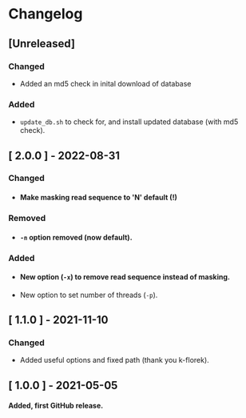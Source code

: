 # Changelog
## [Unreleased]

### Changed
* Added an md5 check in inital download of database
### Added
* `update_db.sh` to check for, and install updated database (with md5 check).


## [ 2.0.0 ] - 2022-08-31
### Changed
* #### Make masking read sequence to 'N' default (!)
### Removed
* #### `-n` option removed (now default).
### Added
* #### New option (`-x`) to remove read sequence instead of masking.
* New option to set number of threads (`-p`).

## [ 1.1.0 ] - 2021-11-10
### Changed
* Added useful options and fixed path (thank you k-florek).

## [ 1.0.0 ] - 2021-05-05
#### Added, first GitHub release.
